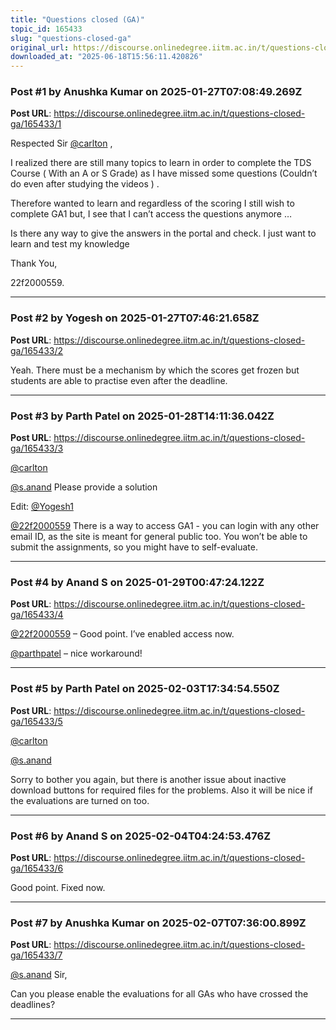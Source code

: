```yaml
---
title: "Questions closed (GA)"
topic_id: 165433
slug: "questions-closed-ga"
original_url: https://discourse.onlinedegree.iitm.ac.in/t/questions-closed-ga/165433
downloaded_at: "2025-06-18T15:56:11.420826"
---
```


### Post #1 by Anushka Kumar on 2025-01-27T07:08:49.269Z
**Post URL**: https://discourse.onlinedegree.iitm.ac.in/t/questions-closed-ga/165433/1

Respected Sir
[@carlton](/u/carlton)
,

I realized there are still many topics to learn in order to complete the TDS Course ( With an A or S Grade) as I have missed some questions (Couldn’t do even after studying the videos ) .

Therefore wanted to learn and regardless of the scoring I still wish to complete GA1 but, I see that I can’t access the questions  anymore …

Is there any way to give the answers in the portal and check. I just want to learn and test my knowledge

Thank You,

22f2000559.

---

### Post #2 by Yogesh on 2025-01-27T07:46:21.658Z
**Post URL**: https://discourse.onlinedegree.iitm.ac.in/t/questions-closed-ga/165433/2

Yeah. There must be a mechanism by which the scores get frozen but students are able to practise even after the deadline.

---

### Post #3 by Parth Patel on 2025-01-28T14:11:36.042Z
**Post URL**: https://discourse.onlinedegree.iitm.ac.in/t/questions-closed-ga/165433/3

[@carlton](/u/carlton)

[@s.anand](/u/s.anand)
 Please provide a solution

Edit:
[@Yogesh1](/u/yogesh1)

[@22f2000559](/u/22f2000559)
 There is a way to access GA1 - you can login with any other email ID, as the site is meant for general public too. You won’t be able to submit the assignments, so you might have to self-evaluate.

---

### Post #4 by Anand S on 2025-01-29T00:47:24.122Z
**Post URL**: https://discourse.onlinedegree.iitm.ac.in/t/questions-closed-ga/165433/4

[@22f2000559](/u/22f2000559)
 – Good point. I’ve enabled access now.

[@parthpatel](/u/parthpatel)
 – nice workaround!

---

### Post #5 by Parth Patel on 2025-02-03T17:34:54.550Z
**Post URL**: https://discourse.onlinedegree.iitm.ac.in/t/questions-closed-ga/165433/5

[@carlton](/u/carlton)

[@s.anand](/u/s.anand)

Sorry to bother you again, but there is another issue about inactive download buttons for required files for the problems. Also it will be nice if the evaluations are turned on too.

---

### Post #6 by Anand S on 2025-02-04T04:24:53.476Z
**Post URL**: https://discourse.onlinedegree.iitm.ac.in/t/questions-closed-ga/165433/6

Good point. Fixed now.

---

### Post #7 by Anushka Kumar on 2025-02-07T07:36:00.899Z
**Post URL**: https://discourse.onlinedegree.iitm.ac.in/t/questions-closed-ga/165433/7

[@s.anand](/u/s.anand)
 Sir,

Can you please enable the evaluations for all GAs who have crossed the deadlines?

---
